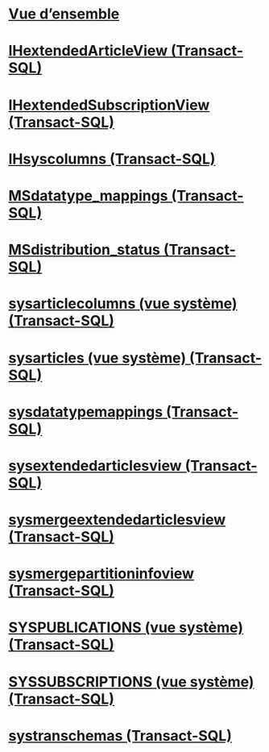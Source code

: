# [Vue d’ensemble](replication-views-transact-sql.md)  
# [IHextendedArticleView (Transact-SQL)](ihextendedarticleview-transact-sql.md)  
# [IHextendedSubscriptionView (Transact-SQL)](ihextendedsubscriptionview-transact-sql.md)  
# [IHsyscolumns (Transact-SQL)](ihsyscolumns-transact-sql.md)  
# [MSdatatype_mappings (Transact-SQL)](msdatatype-mappings-transact-sql.md)  
# [MSdistribution_status (Transact-SQL)](msdistribution-status-transact-sql.md)  
# [sysarticlecolumns (vue système) (Transact-SQL)](sysarticlecolumns-system-view-transact-sql.md)  
# [sysarticles (vue système) (Transact-SQL)](sysarticles-system-view-transact-sql.md)  
# [sysdatatypemappings (Transact-SQL)](sysdatatypemappings-transact-sql.md)  
# [sysextendedarticlesview (Transact-SQL)](sysextendedarticlesview-transact-sql.md)  
# [sysmergeextendedarticlesview (Transact-SQL)](sysmergeextendedarticlesview-transact-sql.md)  
# [sysmergepartitioninfoview (Transact-SQL)](sysmergepartitioninfoview-transact-sql.md)  
# [SYSPUBLICATIONS (vue système) (Transact-SQL)](syspublications-system-view-transact-sql.md)  
# [SYSSUBSCRIPTIONS (vue système) (Transact-SQL)](syssubscriptions-system-view-transact-sql.md)  
# [systranschemas (Transact-SQL)](systranschemas-transact-sql.md)  
